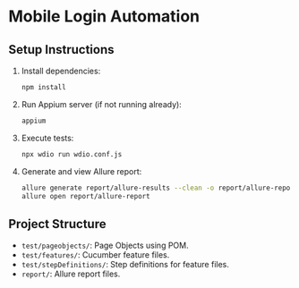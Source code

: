 # Mobile Login Automation

## Setup Instructions

1. Install dependencies:
    ```bash
    npm install
    ```
2. Run Appium server (if not running already):
    ```bash
    appium
    ```
3. Execute tests:
    ```bash
    npx wdio run wdio.conf.js
    ```
4. Generate and view Allure report:
    ```bash
    allure generate report/allure-results --clean -o report/allure-report
    allure open report/allure-report
    ```

## Project Structure
- `test/pageobjects/`: Page Objects using POM.
- `test/features/`: Cucumber feature files.
- `test/stepDefinitions/`: Step definitions for feature files.
- `report/`: Allure report files.
